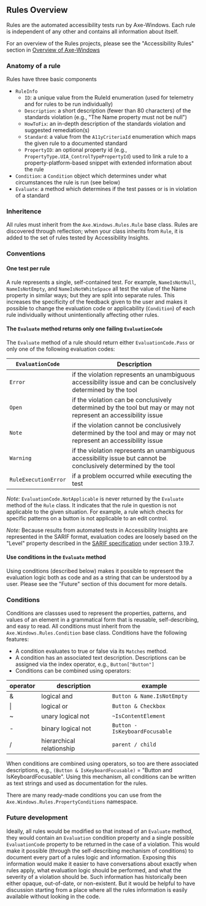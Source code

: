 ## Rules Overview

Rules are the automated accessibility tests run by Axe-Windows. Each rule is independent of any other and contains all information about itself.

For an overview of the Rules projects, please see the "Accessibility Rules" section in [Overview of Axe-Windows](./Overview.md)

### Anatomy of a rule

Rules have three basic components

- `RuleInfo` 
   - `ID`: a unique value from the RuleId enumeration (used for telemetry and for rules to be run individually)
   - `Description`: a short description (fewer than 80 characters) of the standards violation (e.g., "The Name property must not be null")
   - `HowToFix`: an in-depth description of the standards violation and suggested remediation(s)
   - `Standard`: a value from the `A11yCriteriaId` enumeration which maps the given rule to a documented standard
   - `PropertyID`: an optional property id (e.g., `PropertyType.UIA_ControlTypePropertyId`) used to link a rule to a property-platform-based snippet with extended information about the rule
- `Condition`: a `Condition` object which determines under what circumstances the rule is run (see below)
- `Evaluate`: a method which determines if the test passes or is in violation of a standard

### Inheritence

All rules must inherit from the `Axe.Windows.Rules.Rule` base class. Rules are discovered through reflection; when your class inherits from `Rule`,  it is added to the set of rules tested by Accessibility Insights. 

### Conventions

#### One test per rule

A rule represents a single, self-contained test. For example, `NameIsNotNull`, `NameIsNotEmpty`, and `NameIsNotWhiteSpace` all test the value of the Name property in similar ways; but they are split into separate rules. This increases the specificity of the feedback given to the user and makes it possible to change the evaluation code or applicability (`Condition`) of each rule individually without unintentionally affecting other rules.

#### The `Evaluate` method returns only one failing `EvaluationCode`

The `Evaluate` method of a rule should return either `EvaluationCode.Pass` or only one of the following evaluation codes:

`EvaluationCode` | Description
--- | ---
`Error` | if the violation represents an unambiguous accessibility issue and can be conclusively determined by the tool
`Open` | if the violation can be conclusively determined by the tool but may or may not represent an accessibility issue
`Note` | if the violation cannot be conclusively determined by the tool and may or may not represent an accessibility issue
`Warning` | if the violation represents an unambiguous accessibility issue but cannot be conclusively determined by the tool
`RuleExecutionError` | if a problem occurred while executing the test

_Note:_ `EvaluationCode.NotApplicable` is never returned by the `Evaluate` method of the `Rule` class. It indicates that the rule in question is not applicable to the given situation. For example, a rule which checks for specific patterns on a button is not applicable to an edit control.

_Note:_ Because results from automated tests in Accessibility Insights are represented in the SARIF format, evaluation codes are loosely based on the "Level" property described in the [SARIF specification](http://docs.oasis-open.org/sarif/sarif/v2.0/csprd01/sarif-v2.0-csprd01.html##_Toc517436065) under section 3.19.7.

#### Use conditions in the `Evaluate` method

Using conditions (described below) makes it possible to represent the evaluation logic both as code and as a string that can be understood by a user. Please see the "Future" section of this document for more details.

### Conditions

Conditions are classses used to represent the properties, patterns, and values of an element in a grammatical form that is reusable, self-describing, and easy to read. All conditions must inherit from the `Axe.Windows.Rules.Condition` base class. Conditions have the following features:

- A condition evaluates to true or false via its `Matches` method.
- A condition has an associated text description. Descriptions can be assigned via the index operator, e.g., `Button["Button"]` 
- Conditions can be combined using operators:

operator | description | example
--- | --- | ---
& | logical and | `Button & Name.IsNotEmpty`
&#124; | logical or | `Button & Checkbox`
~ | unary logical not | `~IsContentElement`
&#45; | binary logical not | `Button - IsKeyboardFocusable`
/ | hierarchical relationship | `parent / child`

When conditions are combined using operators, so too are there associated descriptions, e.g., `(Button & IsKeyboardFocusable)` = "Button and IsKeyboardFocusable". Using this mechanism, all conditions can be written as text strings and used as documentation for the rules.

There are many ready-made conditions you can use from the `Axe.Windows.Rules.PropertyConditions` namespace.

### Future development

Ideally, all rules would be modified so that instead of an `Evaluate` method, they would contain an `Evaluation` condition property and a single possible `EvaluationCode` property to be returned in the case of a violation. This would make it possible (through the self-describing mechanism of conditions) to document every part of a rules logic and information. Exposing this information would make it easier to have conversations about exactly when rules apply, what evaluation logic should be performed, and what the severity of a violation should be. Such information has historically been either opaque, out-of-date, or non-existent. But it would be helpful to have discussion starting from a place where all the rules information is easily available without looking in the code.
